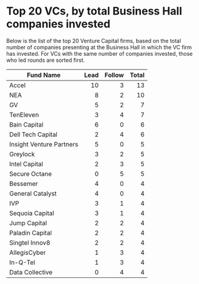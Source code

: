 # Top 20 VCs, by total Business Hall companies invested
Below is the list of the top 20 Venture Capital firms, based on the total number of companies presenting at the Business Hall in which the VC firm has invested. For VCs with the same number of companies invested, those who led rounds are sorted first.

| Fund Name                | Lead   | Follow |  Total |
| -------------------------|-------:|-------:|-------:|
| Accel                    | 10     | 3      | 13     |
| NEA                      | 8      | 2      | 10     |
| GV                       | 5      | 2      | 7      |
| TenEleven                | 3      | 4      | 7      |
| Bain Capital             | 6      | 0      | 6      |
| Dell Tech Capital        | 2      | 4      | 6      |
| Insight Venture Partners | 5      | 0      | 5      |
| Greylock                 | 3      | 2      | 5      |
| Intel Capital            | 2      | 3      | 5      |
| Secure Octane            | 0      | 5      | 5      |
| Bessemer                 | 4      | 0      | 4      |
| General Catalyst         | 4      | 0      | 4      |
| IVP                      | 3      | 1      | 4      |
| Sequoia Capital          | 3      | 1      | 4      |
| Jump Capital             | 2      | 2      | 4      |
| Paladin Capital          | 2      | 2      | 4      |
| Singtel Innov8           | 2      | 2      | 4      |
| AllegisCyber             | 1      | 3      | 4      | 
| In-Q-Tel                 | 1      | 3      | 4      |
| Data Collective          | 0      | 4      | 4      |
